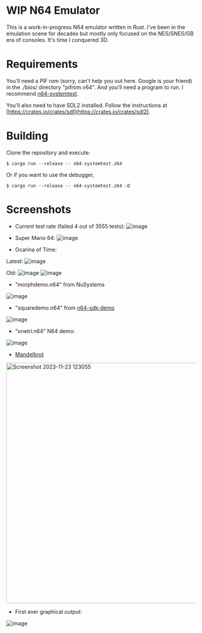 # WIP N64 Emulator

This is a work-in-progress N64 emulator written in Rust. I've been in the
emulation scene for decades but mostly only focused on the NES/SNES/GB era of
consoles. It's time I conquered 3D.

# Requirements

You'll need a PIF rom (sorry, can't help you out here. Google is your friend)
in the ./bios/ directory "pifrom.v64".  And you'll need a program to run. I
recommend [n64-systemtest](https://github.com/lemmy-64/n64-systemtest).

You'll also need to have SDL2 installed.  Follow the instructions at
[https://crates.io/crates/sdl](https://crates.io/crates/sdl2).

# Building

Clone the repository and execute:

```
$ cargo run --release -- n64-systemtest.z64
```

Or if you want to use the debugger,

```
$ cargo run --release -- n64-systemtest.z64 -D
```

# Screenshots

* Current test rate (failed 4 out of 3555 tests):
![image](https://github.com/sarchar/n64/assets/4928176/568e5671-af3b-4144-b7b9-6386299ac27b)

* Super Mario 64:
![image](https://github.com/sarchar/n64/assets/4928176/a0be3e4c-0321-4854-ba26-d001741f44e5)

* Ocarina of Time:

Latest:
![image](https://github.com/sarchar/n64/assets/4928176/e40b5fde-ed41-4fd2-8f7e-e2e7e12eeb8b)

Old:
![image](https://github.com/sarchar/n64/assets/4928176/bd3a537f-187b-4b5a-a2c7-e6b43ede9cc7)
![image](https://github.com/sarchar/n64/assets/4928176/bf109d74-6892-4980-b4ec-1b30cd87b059)


* "morphdemo.n64" from NuSystems

![image](https://github.com/sarchar/n64/assets/4928176/d135b1d4-824a-4b0a-984d-405da7c4213f)

* "squaredemo.n64" from [n64-sdk-demo](https://github.com/jsdf/n64-sdk-demo)

![image](https://github.com/sarchar/n64/assets/4928176/a22fb087-a33c-444c-8526-a21a2d031a2e)

* "onetri.n64" N64 demo:

![image](https://github.com/sarchar/n64/assets/4928176/132a48b2-2aea-4b1e-9900-5df393774221)

* [Mandelbrot](https://github.com/PeterLemon/N64/tree/master/CP1/Fractal/32BPP/640X480/Mandelbrot/Double)

<img width="640" alt="Screenshot 2023-11-23 123055" src="https://github.com/sarchar/n64/assets/4928176/1a7b5ec1-c1d2-41f6-b131-377f195c0a45">

* First ever graphical output:

![image](https://github.com/sarchar/n64/assets/4928176/01de0e3a-be14-4d40-aa44-223c0f96d9ae)
